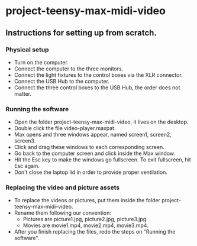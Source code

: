 # project-teensy-max-midi-video

## Instructions for setting up from scratch.

### Physical setup

* Turn on the computer.
* Connect the computer to the three monitors.
* Connect the light fixtures to the control boxes via the XLR connector.
* Connect the USB Hub to the computer.
* Connect the three control boxes to the USB Hub, the order does not matter.

### Running the software

* Open the folder project-teensy-max-midi-video, it lives on the desktop.
* Double click the file video-player.maxpat.
* Max opens and three windows appear, named screen1, screen2, screen3.
* Click and drag these windows to each corresponding screen.
* Go back to the computer screen and click inside the Max window.
* Hit the Esc key to make the windows go fullscreen. To exit fullscreen, hit Esc again.
* Don't close the laptop lid in order to provide proper ventilation.

### Replacing the video and picture assets

* To replace the videos or pictures, put them inside the folder project-teensy-max-midi-video.
* Rename them following our convention:
  * Pictures are picture1.jpg, picture2.jpg, picture3.jpg.
  * Movies are movie1.mp4, movie2.mp4, movie3.mp4.
* After you finish replacing the files, redo the steps on "Running the software".
